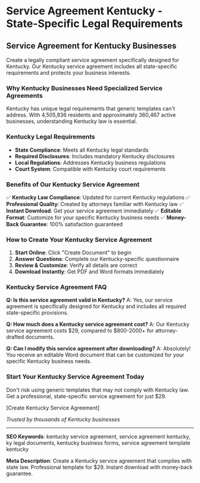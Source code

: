 # Service Agreement Kentucky - State-Specific Legal Requirements

## Service Agreement for Kentucky Businesses

Create a legally compliant service agreement specifically designed for Kentucky. Our Kentucky service agreement includes all state-specific requirements and protects your business interests.

### Why Kentucky Businesses Need Specialized Service Agreements

Kentucky has unique legal requirements that generic templates can't address. With 4,505,836 residents and approximately 360,467 active businesses, understanding Kentucky law is essential.

### Kentucky Legal Requirements

- **State Compliance**: Meets all Kentucky legal standards
- **Required Disclosures**: Includes mandatory Kentucky disclosures
- **Local Regulations**: Addresses Kentucky business regulations
- **Court System**: Compatible with Kentucky court requirements

### Benefits of Our Kentucky Service Agreement

✅ **Kentucky Law Compliance**: Updated for current Kentucky regulations
✅ **Professional Quality**: Created by attorneys familiar with Kentucky law
✅ **Instant Download**: Get your service agreement immediately
✅ **Editable Format**: Customize for your specific Kentucky business needs
✅ **Money-Back Guarantee**: 100% satisfaction guaranteed

### How to Create Your Kentucky Service Agreement

1. **Start Online**: Click "Create Document" to begin
2. **Answer Questions**: Complete our Kentucky-specific questionnaire
3. **Review & Customize**: Verify all details are correct
4. **Download Instantly**: Get PDF and Word formats immediately

### Kentucky Service Agreement FAQ

**Q: Is this service agreement valid in Kentucky?**
A: Yes, our service agreement is specifically designed for Kentucky and includes all required state-specific provisions.

**Q: How much does a Kentucky service agreement cost?**
A: Our Kentucky service agreement costs $29, compared to $800-2000+ for attorney-drafted documents.

**Q: Can I modify this service agreement after downloading?**
A: Absolutely! You receive an editable Word document that can be customized for your specific Kentucky business needs.

### Start Your Kentucky Service Agreement Today

Don't risk using generic templates that may not comply with Kentucky law. Get a professional, state-specific service agreement for just $29.

[Create Kentucky Service Agreement]

*Trusted by thousands of Kentucky businesses*

---

**SEO Keywords**: kentucky service agreement, service agreement kentucky, ky legal documents, kentucky business forms, service agreement template kentucky

**Meta Description**: Create a Kentucky service agreement that complies with state law. Professional template for $29. Instant download with money-back guarantee.
